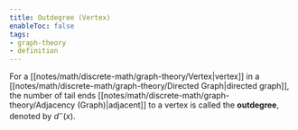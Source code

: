 ```yaml
---
title: Outdegree (Vertex)
enableToc: false
tags:
- graph-theory
- definition
---
```

For a [[notes/math/discrete-math/graph-theory/Vertex|vertex]] in a [[notes/math/discrete-math/graph-theory/Directed Graph|directed graph]], the number of tail ends [[notes/math/discrete-math/graph-theory/Adjacency (Graph)|adjacent]] to a vertex is called the **outdegree**, denoted by $d^-(x)$.

